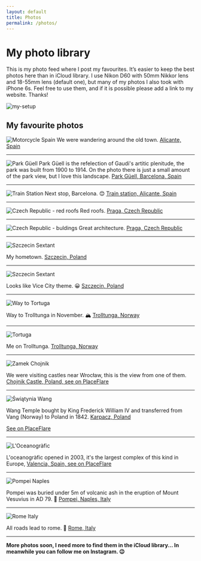 ```yaml
---
layout: default
title: Photos
permalink: /photos/
---
```


# My photo library

This is my photo feed where I post my favourites. 
It’s easier to keep the best photos here than in iCloud library. 
I use Nikon D60 with 50mm Nikkor lens and 18-55mm lens (default one), 
but many of my photos I also took with iPhone 6s. Feel free to use them, 
and if it is possible please add a link to my website. Thanks!

![my-setup](/assets/photos/setup.jpg)


## My favourite photos


![Motorcycle Spain](/assets/photos/motorcycle-spain.jpeg)
We were wandering around the old town. [Alicante, Spain](https://www.google.com/maps?client=safari&rls=en&q=alicante+spain&oe=UTF-8&um=1&ie=UTF-8&sa=X&ved=0ahUKEwjM1s298_jhAhXx-ioKHbEABaIQ_AUIDigB)

---

![Park Güell](/assets/photos/barcelona-park-guell.jpeg)
Park Güell is the refelection of Gaudi's artitic plenitude, the park was built from 1900 to 1914. On the photo there is just a small amount of the park view, but I love this landscape. [Park Güell, Barcelona, Spain](https://www.google.com/maps/place/Park+Güell/@41.4144948,2.1505058,17z/data=!3m1!4b1!4m5!3m4!1s0x12a4a2ae52d441ab:0x899a0ba01aaace58!8m2!3d41.4144948!4d2.1526945)

---

![Train Station](/assets/photos/train-station.jpeg)
Next stop, Barcelona. 😊 [Train station, Alicante, Spain](https://www.google.com/maps?client=safari&rls=en&q=alicante+spain&oe=UTF-8&um=1&ie=UTF-8&sa=X&ved=0ahUKEwjM1s298_jhAhXx-ioKHbEABaIQ_AUIDigB)

---

![Czech Republic - red roofs](/assets/photos/czech-republic-red-roofs.jpeg)
Red roofs. [Praga, Czech Republic](https://www.google.com/maps?client=safari&rls=en&q=praga&oe=UTF-8&um=1&ie=UTF-8&sa=X&ved=0ahUKEwi7_7uj9fjhAhVtk4sKHRwTApsQ_AUIDigB)

---

![Czech Republic - buldings](/assets/photos/czech-republic-buildings.jpg)
Great architecture. [Praga, Czech Republic](https://www.google.com/maps?client=safari&rls=en&q=praga&oe=UTF-8&um=1&ie=UTF-8&sa=X&ved=0ahUKEwi7_7uj9fjhAhVtk4sKHRwTApsQ_AUIDigB)

---


![Szczecin Sextant](/assets/photos/szczecin-sekstan.jpg)

My hometown. [Szczecin, Poland](https://www.google.com/maps/place/Szczecin/@53.4293685,14.344447,10z/data=!3m1!4b1!4m5!3m4!1s0x47aa093800d3a759:0xa95adc4e5f8ac4f3!8m2!3d53.4285438!4d14.5528116)

---

![Szczecin Sextant](/assets/photos/szczecin-odra.jpg)

Looks like Vice City theme. 😀 [Szczecin, Poland](https://www.google.com/maps/place/Szczecin/@53.4293685,14.344447,10z/data=!3m1!4b1!4m5!3m4!1s0x47aa093800d3a759:0xa95adc4e5f8ac4f3!8m2!3d53.4285438!4d14.5528116)

---

![Way to Tortuga](/assets/photos/tortuga-way.jpg)

Way to Trolltunga in November. 🏔 [Trolltunga, Norway](https://www.google.com/maps?client=safari&rls=en&q=trolltunga&oe=UTF-8&um=1&ie=UTF-8&sa=X&ved=0ahUKEwjUp_HW9fjhAhUKmIsKHbPzBY8Q_AUIDygC)

---

![Tortuga](/assets/photos/tortuga.jpg)

Me on Trolltunga. [Trolltunga, Norway](https://www.google.com/maps?client=safari&rls=en&q=trolltunga&oe=UTF-8&um=1&ie=UTF-8&sa=X&ved=0ahUKEwjUp_HW9fjhAhUKmIsKHbPzBY8Q_AUIDygC)

---

![Zamek Chojnik](/assets/photos/zamek-kinga-placeflare.jpg)

We were visiting castles near Wrocław, this is the view from one of them. [Chojnik Castle, Poland, see on PlaceFlare](https://placeflare.com/place/107/zamek-chojnik)

--- 

![Świątynia Wang](/assets/photos/wang-temple.jpeg)

Wang Temple bought by King Frederick William IV and transferred from Vang (Norway) to Poland in 1842. [Karpacz, Poland](https://www.google.com/maps/place/Kościół+Wang/@50.7776559,15.7239939,15z/data=!4m5!3m4!1s0x0:0xabc59434a574f4b2!8m2!3d50.7776559!4d15.7239939)

[See on PlaceFlare](https://placeflare.com/place/747/swiatynia-wang)

--- 

![L'Oceanogràfic](/assets/photos/valencia-oceanografic.jpeg)

L'oceanogràfic opened in 2003, it's the largest complex of this kind in Europe, [Valencia, Spain, see on PlaceFlare](https://placeflare.com/place/7307/l-oceanografic)

--- 

![Pompei Naples](/assets/photos/pompei-naples.jpg)

Pompei was buried under 5m of volcanic ash in the eruption of Mount Vesuvius in AD 79. 🌋 [Pompei, Naples, Italy](https://www.google.com/maps/place/80045+Pompeje,+Neapol,+Włochy/@40.7466183,14.4761726,14z/data=!3m1!4b1!4m5!3m4!1s0x133bbc95914ba4ef:0xd2d18a72aeb414a4!8m2!3d40.7461572!4d14.4989344)

--- 

![Rome Italy](/assets/photos/rome.jpg)

All roads lead to rome. 🗾 [Rome, Italy](https://www.google.com/maps/place/Rzym,+Włochy/@41.9097306,12.2558141,10z/data=!3m1!4b1!4m5!3m4!1s0x132f6196f9928ebb:0xb90f770693656e38!8m2!3d41.9027835!4d12.4963655)

---



**More photos soon, I need more to find them in the iCloud library... In meanwhile you can follow me on Instagram. 😉**
